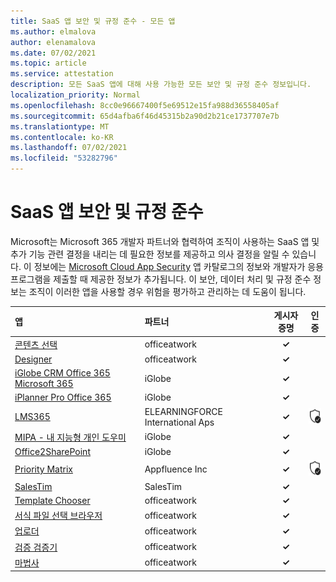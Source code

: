 ```yaml
---
title: SaaS 앱 보안 및 규정 준수 - 모든 앱
ms.author: elmalova
author: elenamalova
ms.date: 07/02/2021
ms.topic: article
ms.service: attestation
description: 모든 SaaS 앱에 대해 사용 가능한 모든 보안 및 규정 준수 정보입니다.
localization_priority: Normal
ms.openlocfilehash: 8cc0e96667400f5e69512e15fa988d36558405af
ms.sourcegitcommit: 65d4afba6f46d45315b2a90d2b21ce1737707e7b
ms.translationtype: MT
ms.contentlocale: ko-KR
ms.lasthandoff: 07/02/2021
ms.locfileid: "53282796"
---
```

# <a name="saas-app-security-and-compliance"></a>SaaS 앱 보안 및 규정 준수

Microsoft는 Microsoft 365 개발자 파트너와 협력하여 조직이 사용하는 SaaS 앱 및 추가 기능 관련 결정을 내리는 데 필요한 정보를 제공하고 의사 결정을 알릴 수 있습니다. 이 정보에는 [Microsoft Cloud App Security](https://www.microsoft.com/en-us/enterprise-mobility-security/cloud-app-security) 앱 카탈로그의 정보와 개발자가 응용 프로그램을 제출할 때 제공한 정보가 추가됩니다. 이 보안, 데이터 처리 및 규정 준수 정보는 조직이 이러한 앱을 사용할 경우 위험을 평가하고 관리하는 데 도움이 됩니다.

| **앱** | **파트너** | **게시자 증명** | **인증** |
|:--------|:------------|:----------------------:|:-------------:|
| [콘텐츠 선택](./officeatwork-content-chooser.md) | officeatwork | **✓** |  |
| [Designer](./officeatwork-designer.md) | officeatwork | **✓** |  |
| [iGlobe CRM Office 365 Microsoft 365](./iglobe-crm-office-365-for-microsoft.md) | iGlobe | **✓** |  |
| [iPlanner Pro Office 365](./iglobe-iplanner-pro-office-365.md) | iGlobe | **✓** |  |
| [LMS365](./elearningforce-international-aps-lms365.md) | ELEARNINGFORCE International Aps | **✓** | <img alt="Certified application badge" src="../media/certified-badge.png" height="25" width="25" /> |
| [MIPA - 내 지능형 개인 도우미](./iglobe-mipa-my-intelligent-personal-assistant.md) | iGlobe | **✓** |  |
| [Office2SharePoint](./iglobe-office2sharepoint.md) | iGlobe | **✓** |  |
| [Priority Matrix](./appfluence-inc-priority-matrix.md) | Appfluence Inc | **✓** | <img alt="Certified application badge" src="../media/certified-badge.png" height="25" width="25" /> |
| [SalesTim](./salestim.md) | SalesTim | **✓** |  |
| [Template Chooser](./officeatwork-template-chooser.md) | officeatwork | **✓** |  |
| [서식 파일 선택 브라우저](./officeatwork-template-chooser-browser.md) | officeatwork | **✓** |  |
| [업로더](./officeatwork-uploader.md) | officeatwork | **✓** |  |
| [검증 검증기](./officeatwork-verifier.md) | officeatwork | **✓** |  |
| [마법사](./officeatwork-wizard.md) | officeatwork | **✓** |  |
